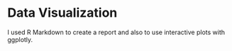 # Data Visualization
I used R Markdown to create a report and also to use interactive plots with ggplotly. 
